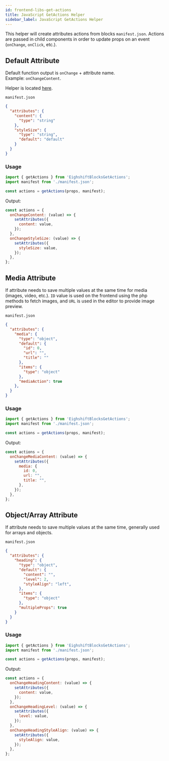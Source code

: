 ```yaml
---
id: frontend-libs-get-actions
title: JavaScript GetActions Helper
sidebar_label: JavaScript GetActions Helper
---
```


This helper will create attributes actions from blocks `manifest.json`.
Actions are passed in child components in order to update props on an event (`onChange`, `onClick`, etc.).

## Default Attribute

Default function output is `onChange` + attribute name.  
Example: `onChangeContent`.

Helper is located [here](https://github.com/infinum/eightshift-frontend-libs/blob/d14c02804c1e55fc4ca11af0546a40205fee93a7/scripts/get-actions.js).

`manifest.json`

```json
{
  "attributes": {
    "content": {
      "type": "string"
    },
    "styleSize": {
      "type": "string",
      "default": "default"
    }
  }
}
```

### Usage

```js
import { getActions } from 'EighshiftBlocksGetActions';
import manifest from './manifest.json';

const actions = getActions(props, manifest);
```

Output:

```js
const actions = {
  onChangeContent: (value) => {
    setAttributes({
      content: value,
    });
  },
  onChangeStyleSize: (value) => {
    setAttributes({
      styleSize: value,
    });
  },
};
```

## Media Attribute

If attribute needs to save multiple values at the same time for media (images, video, etc.). `ID` value is used on the frontend using the php methods to fetch images, and `URL` is used in the editor to provide image preview.

`manifest.json`

```json
{
  "attributes": {
    "media": {
      "type": "object",
      "default": {
        "id": 0,
        "url": "",
        "title": ""
      },
      "items": {
        "type": "object"
      },
      "mediaAction": true
    },
  }
}
```

### Usage

```js
import { getActions } from 'EighshiftBlocksGetActions';
import manifest from './manifest.json';

const actions = getActions(props, manifest);
```

Output:

```js
const actions = {
  onChangeMediaContent: (value) => {
    setAttributes({
      media: {
        id: 0,
        url: "",
        title: "",
      },
    });
  },
};
```


## Object/Array Attribute

If attribute needs to save multiple values at the same time, generally used for arrays and objects.

`manifest.json`

```json
{
  "attributes": {
    "heading": {
      "type": "object",
      "default": {
        "content": "",
        "level": 2,
        "styleAlign": "left",
      },
      "items": {
        "type": "object"
      },
      "multipleProps": true
    }
  }
}
```

### Usage

```js
import { getActions } from 'EighshiftBlocksGetActions';
import manifest from './manifest.json';

const actions = getActions(props, manifest);
```

Output:

```js
const actions = {
  onChangeHeadingContent: (value) => {
    setAttributes({
      content: value,
    });
  },
  onChangeHeadingLevel: (value) => {
    setAttributes({
      level: value,
    });
  },
  onChangeHeadingStyleAlign: (value) => {
    setAttributes({
      styleAlign: value,
    });
  },
};
```

